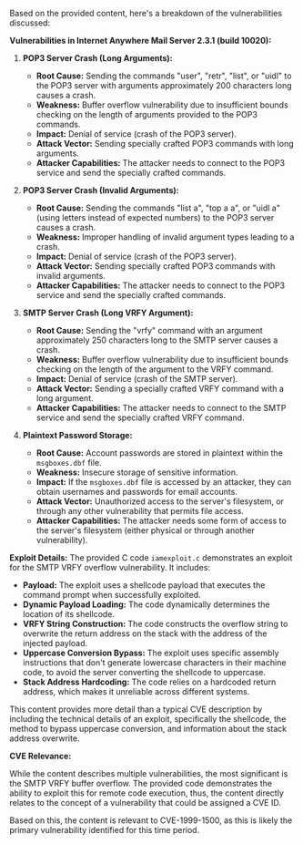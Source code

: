 Based on the provided content, here's a breakdown of the vulnerabilities discussed:

**Vulnerabilities in Internet Anywhere Mail Server 2.3.1 (build 10020):**

1.  **POP3 Server Crash (Long Arguments):**
    *   **Root Cause:** Sending the commands "user", "retr", "list", or "uidl" to the POP3 server with arguments approximately 200 characters long causes a crash.
    *   **Weakness:** Buffer overflow vulnerability due to insufficient bounds checking on the length of arguments provided to the POP3 commands.
    *   **Impact:** Denial of service (crash of the POP3 server).
    *   **Attack Vector:** Sending specially crafted POP3 commands with long arguments.
    *   **Attacker Capabilities:** The attacker needs to connect to the POP3 service and send the specially crafted commands.

2.  **POP3 Server Crash (Invalid Arguments):**
    *   **Root Cause:** Sending the commands "list a", "top a a", or "uidl a" (using letters instead of expected numbers) to the POP3 server causes a crash.
    *   **Weakness:** Improper handling of invalid argument types leading to a crash.
    *    **Impact:** Denial of service (crash of the POP3 server).
    *   **Attack Vector:** Sending specially crafted POP3 commands with invalid arguments.
    *    **Attacker Capabilities:** The attacker needs to connect to the POP3 service and send the specially crafted commands.

3.  **SMTP Server Crash (Long VRFY Argument):**
    *   **Root Cause:** Sending the "vrfy" command with an argument approximately 250 characters long to the SMTP server causes a crash.
    *   **Weakness:** Buffer overflow vulnerability due to insufficient bounds checking on the length of the argument to the VRFY command.
    *   **Impact:** Denial of service (crash of the SMTP server).
    *   **Attack Vector:** Sending a specially crafted VRFY command with a long argument.
    *   **Attacker Capabilities:** The attacker needs to connect to the SMTP service and send the specially crafted VRFY command.

4.  **Plaintext Password Storage:**
    *   **Root Cause:** Account passwords are stored in plaintext within the `msgboxes.dbf` file.
    *   **Weakness:** Insecure storage of sensitive information.
    *   **Impact:** If the `msgboxes.dbf` file is accessed by an attacker, they can obtain usernames and passwords for email accounts.
    *  **Attack Vector:** Unauthorized access to the server's filesystem, or through any other vulnerability that permits file access.
    *   **Attacker Capabilities:** The attacker needs some form of access to the server's filesystem (either physical or through another vulnerability).

**Exploit Details:**
The provided C code `iamexploit.c` demonstrates an exploit for the SMTP VRFY overflow vulnerability. It includes:
*   **Payload:** The exploit uses a shellcode payload that executes the command prompt when successfully exploited.
*   **Dynamic Payload Loading:** The code dynamically determines the location of its shellcode.
*   **VRFY String Construction:** The code constructs the overflow string to overwrite the return address on the stack with the address of the injected payload.
*   **Uppercase Conversion Bypass:** The exploit uses specific assembly instructions that don't generate lowercase characters in their machine code, to avoid the server converting the shellcode to uppercase.
*   **Stack Address Hardcoding:** The code relies on a hardcoded return address, which makes it unreliable across different systems.

This content provides more detail than a typical CVE description by including the technical details of an exploit, specifically the shellcode, the method to bypass uppercase conversion, and information about the stack address overwrite.

**CVE Relevance:**

While the content describes multiple vulnerabilities, the most significant is the SMTP VRFY buffer overflow. The provided code demonstrates the ability to exploit this for remote code execution, thus, the content directly relates to the concept of a vulnerability that could be assigned a CVE ID.

Based on this, the content is relevant to CVE-1999-1500, as this is likely the primary vulnerability identified for this time period.